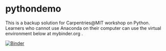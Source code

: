 # pythondemo
This is a backup solution for Carpentries@MIT workshop on Python. Learners who cannot use Anaconda on their computer can use the virtual environment below at mybinder.org . 

[![Binder](https://mybinder.org/badge_logo.svg)](https://mybinder.org/v2/gh/YeLibrarian/pythondemo/main)

